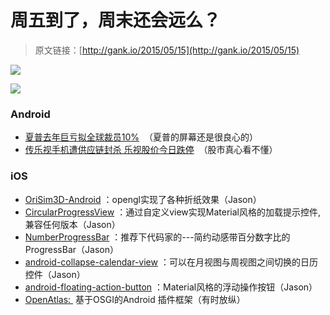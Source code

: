 # 周五到了，周末还会远么？

> 原文链接：[http://gank.io/2015/05/15](http://gank.io/2015/05/15)

![](http://ww2.sinaimg.cn/large/610dc034gw1es4si7kzebj20m80eu0te.jpg)

![](http://ww4.sinaimg.cn/large/610dc034gw1es4sjqlym7j20dk07sjs9.jpg)

### Android

* [夏普去年巨亏拟全球裁员10%](http://tech.163.com/15/0515/01/APKDEK9N00094ODV.html) &nbsp;（夏普的屏幕还是很良心的）
* [传乐视手机遭供应链封杀 乐视股价今日跌停](http://tech.163.com/15/0514/15/APJ9S2TD000915BF.html) &nbsp;（股市真心看不懂）

### iOS

* [OriSim3D-Android](https://github.com/RemiKoutcherawy/OriSim3D) ：opengl实现了各种折纸效果（Jason）
* [CircularProgressView](https://github.com/rahatarmanahmed/CircularProgressView) ：通过自定义view实现Material风格的加载提示控件,兼容任何版本（Jason）
* [NumberProgressBar](https://github.com/daimajia/NumberProgressBar) ：推荐下代码家的---简约动感带百分数字比的ProgressBar（Jason）
* [android-collapse-calendar-view](https://github.com/blazsolar/android) ：可以在月视图与周视图之间切换的日历控件（Jason）
* [android-floating-action-button](https://github.com/futuresimple/android) ：Material风格的浮动操作按钮（Jason）
* [OpenAtlas:&nbsp;](http://git.oschina.net/tib/OpenAtlas) 基于OSGI的Android 插件框架（有时放纵）

